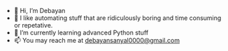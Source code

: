 - 👋 Hi, I’m Debayan
- 👀 I like automating stuff that are ridiculously boring and time consuming or repetative.
- 🌱 I’m currently learning advanced Python stuff
- 📫 You may reach me at debayansanyal0000@gmail.com

<!---
debayans1/debayans1 is a ✨ special ✨ repository because its `README.md` (this file) appears on your GitHub profile.
You can click the Preview link to take a look at your changes.
--->
